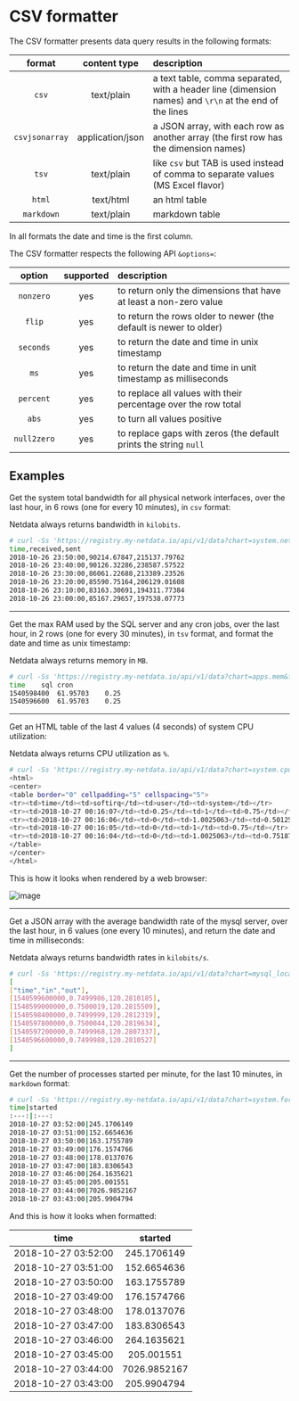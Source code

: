 # CSV formatter

The CSV formatter presents data query results in the following formats:

format|content type|description
:---:|:---:|:-----
`csv`|text/plain|a text table, comma separated, with a header line (dimension names) and `\r\n` at the end of the lines
`csvjsonarray`|application/json|a JSON array, with each row as another array (the first row has the dimension names)
`tsv`|text/plain|like `csv` but TAB is used instead of comma to separate values (MS Excel flavor)
`html`|text/html|an html table
`markdown`|text/plain|markdown table

In all formats the date and time is the first column.

The CSV formatter respects the following API `&options=`:

option|supported|description
:---:|:---:|:---
`nonzero`|yes|to return only the dimensions that have at least a non-zero value
`flip`|yes|to return the rows older to newer (the default is newer to older)
`seconds`|yes|to return the date and time in unix timestamp
`ms`|yes|to return the date and time in unit timestamp as milliseconds
`percent`|yes|to replace all values with their percentage over the row total
`abs`|yes|to turn all values positive
`null2zero`|yes|to replace gaps with zeros (the default prints the string `null`


## Examples

Get the system total bandwidth for all physical network interfaces, over the last hour,
in 6 rows (one for every 10 minutes), in `csv` format:

Netdata always returns bandwidth in `kilobits`.

```bash
# curl -Ss 'https://registry.my-netdata.io/api/v1/data?chart=system.net&format=csv&after=-3600&group=sum&points=6&options=abs'
time,received,sent
2018-10-26 23:50:00,90214.67847,215137.79762
2018-10-26 23:40:00,90126.32286,238587.57522
2018-10-26 23:30:00,86061.22688,213389.23526
2018-10-26 23:20:00,85590.75164,206129.01608
2018-10-26 23:10:00,83163.30691,194311.77384
2018-10-26 23:00:00,85167.29657,197538.07773
```

---

Get the max RAM used by the SQL server and any cron jobs, over the last hour, in 2 rows (one for every 30
minutes), in `tsv` format, and format the date and time as unix timestamp:

Netdata always returns memory in `MB`.

```bash
# curl -Ss 'https://registry.my-netdata.io/api/v1/data?chart=apps.mem&format=tsv&after=-3600&group=max&points=2&options=nonzero,seconds&dimensions=sql,cron'
time	sql	cron
1540598400	61.95703	0.25
1540596600	61.95703	0.25
```

---

Get an HTML table of the last 4 values (4 seconds) of system CPU utilization:

Netdata always returns CPU utilization as `%`.

```bash
# curl -Ss 'https://registry.my-netdata.io/api/v1/data?chart=system.cpu&format=html&after=-4&options=nonzero'
<html>
<center>
<table border="0" cellpadding="5" cellspacing="5">
<tr><td>time</td><td>softirq</td><td>user</td><td>system</td></tr>
<tr><td>2018-10-27 00:16:07</td><td>0.25</td><td>1</td><td>0.75</td></tr>
<tr><td>2018-10-27 00:16:06</td><td>0</td><td>1.0025063</td><td>0.5012531</td></tr>
<tr><td>2018-10-27 00:16:05</td><td>0</td><td>1</td><td>0.75</td></tr>
<tr><td>2018-10-27 00:16:04</td><td>0</td><td>1.0025063</td><td>0.7518797</td></tr>
</table>
</center>
</html>
```

This is how it looks when rendered by a web browser:

![image](https://user-images.githubusercontent.com/2662304/47597887-bafbf480-d99c-11e8-864a-d880bb8d2e5b.png)


---

Get a JSON array with the average bandwidth rate of the mysql server, over the last hour, in 6 values
(one every 10 minutes), and return the date and time in milliseconds:

Netdata always returns bandwidth rates in `kilobits/s`.

```bash
# curl -Ss 'https://registry.my-netdata.io/api/v1/data?chart=mysql_local.net&format=csvjsonarray&after=-3600&points=6&group=average&options=abs,ms'
[
["time","in","out"],
[1540599600000,0.7499986,120.2810185],
[1540599000000,0.7500019,120.2815509],
[1540598400000,0.7499999,120.2812319],
[1540597800000,0.7500044,120.2819634],
[1540597200000,0.7499968,120.2807337],
[1540596600000,0.7499988,120.2810527]
]
``` 

---

Get the number of processes started per minute, for the last 10 minutes, in `markdown` format:

```bash
# curl -Ss 'https://registry.my-netdata.io/api/v1/data?chart=system.forks&format=markdown&after=-600&points=10&group=sum'
time|started
:---:|:---:
2018-10-27 03:52:00|245.1706149
2018-10-27 03:51:00|152.6654636
2018-10-27 03:50:00|163.1755789
2018-10-27 03:49:00|176.1574766
2018-10-27 03:48:00|178.0137076
2018-10-27 03:47:00|183.8306543
2018-10-27 03:46:00|264.1635621
2018-10-27 03:45:00|205.001551
2018-10-27 03:44:00|7026.9852167
2018-10-27 03:43:00|205.9904794
```

And this is how it looks when formatted:

time|started
:---:|:---:
2018-10-27 03:52:00|245.1706149
2018-10-27 03:51:00|152.6654636
2018-10-27 03:50:00|163.1755789
2018-10-27 03:49:00|176.1574766
2018-10-27 03:48:00|178.0137076
2018-10-27 03:47:00|183.8306543
2018-10-27 03:46:00|264.1635621
2018-10-27 03:45:00|205.001551
2018-10-27 03:44:00|7026.9852167
2018-10-27 03:43:00|205.9904794
